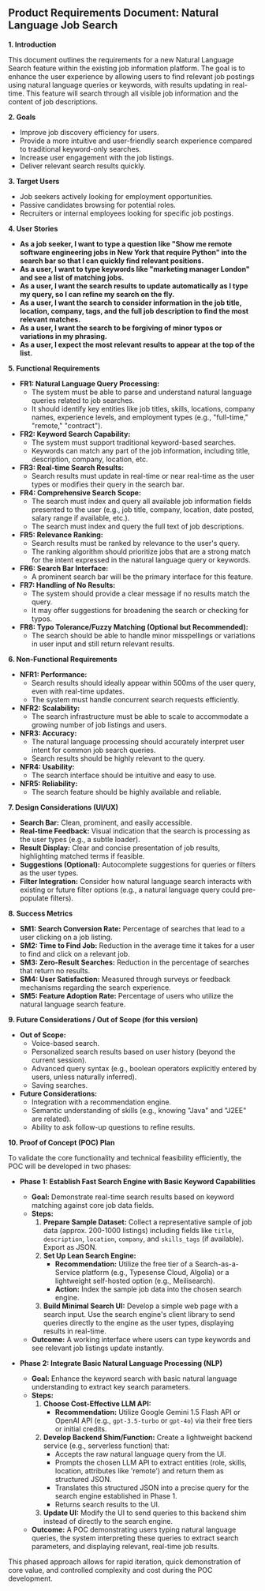 ## Product Requirements Document: Natural Language Job Search

**1. Introduction**

This document outlines the requirements for a new Natural Language Search feature within the existing job information platform. The goal is to enhance the user experience by allowing users to find relevant job postings using natural language queries or keywords, with results updating in real-time. This feature will search through all visible job information and the content of job descriptions.

**2. Goals**

*   Improve job discovery efficiency for users.
*   Provide a more intuitive and user-friendly search experience compared to traditional keyword-only searches.
*   Increase user engagement with the job listings.
*   Deliver relevant search results quickly.

**3. Target Users**

*   Job seekers actively looking for employment opportunities.
*   Passive candidates browsing for potential roles.
*   Recruiters or internal employees looking for specific job postings.

**4. User Stories**

*   **As a job seeker, I want to type a question like "Show me remote software engineering jobs in New York that require Python" into the search bar so that I can quickly find relevant positions.**
*   **As a user, I want to type keywords like "marketing manager London" and see a list of matching jobs.**
*   **As a user, I want the search results to update automatically as I type my query, so I can refine my search on the fly.**
*   **As a user, I want the search to consider information in the job title, location, company, tags, and the full job description to find the most relevant matches.**
*   **As a user, I want the search to be forgiving of minor typos or variations in my phrasing.**
*   **As a user, I expect the most relevant results to appear at the top of the list.**

**5. Functional Requirements**

*   **FR1: Natural Language Query Processing:**
    *   The system must be able to parse and understand natural language queries related to job searches.
    *   It should identify key entities like job titles, skills, locations, company names, experience levels, and employment types (e.g., "full-time," "remote," "contract").
*   **FR2: Keyword Search Capability:**
    *   The system must support traditional keyword-based searches.
    *   Keywords can match any part of the job information, including title, description, company, location, etc.
*   **FR3: Real-time Search Results:**
    *   Search results must update in real-time or near real-time as the user types or modifies their query in the search bar.
*   **FR4: Comprehensive Search Scope:**
    *   The search must index and query all available job information fields presented to the user (e.g., job title, company, location, date posted, salary range if available, etc.).
    *   The search must index and query the full text of job descriptions.
*   **FR5: Relevance Ranking:**
    *   Search results must be ranked by relevance to the user's query.
    *   The ranking algorithm should prioritize jobs that are a strong match for the intent expressed in the natural language query or keywords.
*   **FR6: Search Bar Interface:**
    *   A prominent search bar will be the primary interface for this feature.
*   **FR7: Handling of No Results:**
    *   The system should provide a clear message if no results match the query.
    *   It may offer suggestions for broadening the search or checking for typos.
*   **FR8: Typo Tolerance/Fuzzy Matching (Optional but Recommended):**
    *   The search should be able to handle minor misspellings or variations in user input and still return relevant results.

**6. Non-Functional Requirements**

*   **NFR1: Performance:**
    *   Search results should ideally appear within 500ms of the user query, even with real-time updates.
    *   The system must handle concurrent search requests efficiently.
*   **NFR2: Scalability:**
    *   The search infrastructure must be able to scale to accommodate a growing number of job listings and users.
*   **NFR3: Accuracy:**
    *   The natural language processing should accurately interpret user intent for common job search queries.
    *   Search results should be highly relevant to the query.
*   **NFR4: Usability:**
    *   The search interface should be intuitive and easy to use.
*   **NFR5: Reliability:**
    *   The search feature should be highly available and reliable.

**7. Design Considerations (UI/UX)**

*   **Search Bar:** Clean, prominent, and easily accessible.
*   **Real-time Feedback:** Visual indication that the search is processing as the user types (e.g., a subtle loader).
*   **Result Display:** Clear and concise presentation of job results, highlighting matched terms if feasible.
*   **Suggestions (Optional):** Autocomplete suggestions for queries or filters as the user types.
*   **Filter Integration:** Consider how natural language search interacts with existing or future filter options (e.g., a natural language query could pre-populate filters).

**8. Success Metrics**

*   **SM1: Search Conversion Rate:** Percentage of searches that lead to a user clicking on a job listing.
*   **SM2: Time to Find Job:** Reduction in the average time it takes for a user to find and click on a relevant job.
*   **SM3: Zero-Result Searches:** Reduction in the percentage of searches that return no results.
*   **SM4: User Satisfaction:** Measured through surveys or feedback mechanisms regarding the search experience.
*   **SM5: Feature Adoption Rate:** Percentage of users who utilize the natural language search feature.

**9. Future Considerations / Out of Scope (for this version)**

*   **Out of Scope:**
    *   Voice-based search.
    *   Personalized search results based on user history (beyond the current session).
    *   Advanced query syntax (e.g., boolean operators explicitly entered by users, unless naturally inferred).
    *   Saving searches.
*   **Future Considerations:**
    *   Integration with a recommendation engine.
    *   Semantic understanding of skills (e.g., knowing "Java" and "J2EE" are related).
    *   Ability to ask follow-up questions to refine results.

**10. Proof of Concept (POC) Plan**

To validate the core functionality and technical feasibility efficiently, the POC will be developed in two phases:

*   **Phase 1: Establish Fast Search Engine with Basic Keyword Capabilities**
    *   **Goal:** Demonstrate real-time search results based on keyword matching against core job data fields.
    *   **Steps:**
        1.  **Prepare Sample Dataset:** Collect a representative sample of job data (approx. 200-1000 listings) including fields like `title`, `description`, `location`, `company`, and `skills_tags` (if available). Export as JSON.
        2.  **Set Up Lean Search Engine:**
            *   **Recommendation:** Utilize the free tier of a Search-as-a-Service platform (e.g., Typesense Cloud, Algolia) or a lightweight self-hosted option (e.g., Meilisearch).
            *   **Action:** Index the sample job data into the chosen search engine.
        3.  **Build Minimal Search UI:** Develop a simple web page with a search input. Use the search engine's client library to send queries directly to the engine as the user types, displaying results in real-time.
    *   **Outcome:** A working interface where users can type keywords and see relevant job listings update instantly.

*   **Phase 2: Integrate Basic Natural Language Processing (NLP)**
    *   **Goal:** Enhance the keyword search with basic natural language understanding to extract key search parameters.
    *   **Steps:**
        1.  **Choose Cost-Effective LLM API:**
            *   **Recommendation:** Utilize Google Gemini 1.5 Flash API or OpenAI API (e.g., `gpt-3.5-turbo` or `gpt-4o`) via their free tiers or initial credits.
        2.  **Develop Backend Shim/Function:** Create a lightweight backend service (e.g., serverless function) that:
            *   Accepts the raw natural language query from the UI.
            *   Prompts the chosen LLM API to extract entities (role, skills, location, attributes like 'remote') and return them as structured JSON.
            *   Translates this structured JSON into a precise query for the search engine established in Phase 1.
            *   Returns search results to the UI.
        3.  **Update UI:** Modify the UI to send queries to this backend shim instead of directly to the search engine.
    *   **Outcome:** A POC demonstrating users typing natural language queries, the system interpreting these queries to extract search parameters, and displaying relevant, real-time job results.

This phased approach allows for rapid iteration, quick demonstration of core value, and controlled complexity and cost during the POC development. 